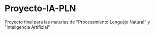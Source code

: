 # Proyecto-IA-PLN
Proyecto final para las materias de "Procesamiento Lenguaje Natural" y  "Inteligencia Artificial"

